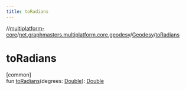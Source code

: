 ```yaml
---
title: toRadians
---
```

//[multiplatform-core](../../../index.html)/[net.graphmasters.multiplatform.core.geodesy](../index.html)/[Geodesy](index.html)/[toRadians](to-radians.html)



# toRadians



[common]\
fun [toRadians](to-radians.html)(degrees: [Double](https://kotlinlang.org/api/latest/jvm/stdlib/kotlin/-double/index.html)): [Double](https://kotlinlang.org/api/latest/jvm/stdlib/kotlin/-double/index.html)




